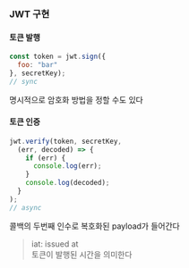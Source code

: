### JWT 구현
#### 토큰 발행
```js
const token = jwt.sign({
  foo: "bar"
}, secretKey);
// sync
```
명시적으로 암호화 방법을 정할 수도 있다
#### 토큰 인증
```js
jwt.verify(token, secretKey,
  (err, decoded) => {
    if (err) {
      console.log(err);
    }
    console.log(decoded);
  }
);
// async
```
콜백의 두번째 인수로 복호화된 payload가 들어간다

> iat: issued at  
토큰이 발행된 시간을 의미한다